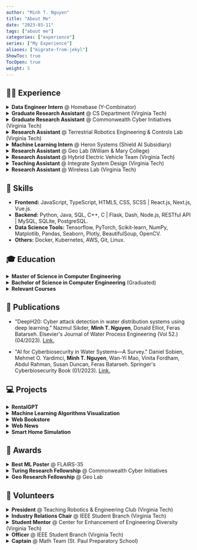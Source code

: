 ```yaml
---
author: "Minh T. Nguyen"
title: "About Me"
date: "2023-03-11"
tags: ["about me"]
categories: ["experience"]
series: ["My Experience"]
aliases: ["migrate-from-jekyl"]
ShowToc: true
TocOpen: true
weight: 5
---
```

## 👨‍💻 Experience

<details><summary><strong>Data Engineer Intern</strong> @ Homebase (Y-Combinator)</summary><blockquote>
    <summary><em><strong>▪ Tech Stack:</strong></em> Python (Scrapy, Selenium, Pandas), PHP, Redis, Airflow, PostgreSQL, AWS.</summary>
    <summary style="display: flex">
        <img src="https://raw.githubusercontent.com/mnguyen0226/mnguyen0226.github.io/main/static/profile_images/homebase/homebase.png" alt="" style="height:150px;">
        &nbsp;
        &nbsp;
    </summary>
    <summary>▪ Date: 06/2023 - 9/2023.</summary>
    <summary>▪ Location: Ho Chi Minh City, Vietnam (Remote).</summary>
    <summary>▪ <a href="https://realdeal.com.vn/">Site</a>.</summary>
    <details><summary><strong>Responsibilities</strong></summary><blockquote>
        <summary>▪ Developed a distributed web‑scraper with Python (Scrapy, Selenium, Pandas), Redis, and Airflow, reducing runtime by 75%.</summary>
        <summary>▪ Automated ETL from WordPress to Strapi CMS with PHP, Pandas, RESTful APIs, PostgreSQL, and AWS S3, reducing operational time by 25%.</summary>
        <summary>▪ Built a WordPress blog website using AWS EC2, boosting traffic organically from search engines.</summary>
    </blockquote></details>
</blockquote></details>

<details><summary><strong>Graduate Research Assistant</strong> @ CS Department (Virginia Tech)</summary><blockquote>
    <summary><em><strong>▪ Tech Stack:</strong></em> Python (Dash, Plotly), Docker, Kubernetes.</summary>
    <summary style="display: flex">
        <img src="https://raw.githubusercontent.com/mnguyen0226/mnguyen0226.github.io/main/static/profile_images/mathbridge/mathbridge2.png" alt="" style="height:150px;">
        &nbsp;
        &nbsp;
    </summary>
    <summary>▪ Date: 04/2023 - Present.</summary>
    <summary>▪ Location: Falls Church, Virginia.</summary>
    <summary>▪ <a href="https://mathbridge.discovery.cs.vt.edu/">Site</a>.</summary>
    <details><summary><strong>Responsibilities</strong></summary><blockquote>
        <summary>▪ Designed and built an interactive website for statistics and ML algorithms visualization with Python (Dash, Plotly) and Docker.</summary>
        <summary>▪ Deployed the website on Kubernetes cluster, ensuring scalability and reliability.</summary>
    </blockquote></details>
</blockquote></details>

<details><summary><strong>Graduate Research Assistant</strong> @ Commonwealth Cyber Initiatives (Virginia Tech) </summary><blockquote>
    <summary><em><strong>▪ Tech Stack:</strong></em> Python, Dash, Tensorflow, Matplotlib, Pandas, Seaborn.</summary>
    <summary style="display: flex">
        <img src="https://raw.githubusercontent.com/mnguyen0226/mnguyen0226.github.io/main/static/profile_images/cci/rads.png" alt="" style="height:150px;">
        &nbsp;
        &nbsp;
        <img src="https://raw.githubusercontent.com/mnguyen0226/mnguyen0226.github.io/main/static/profile_images/cci/scada.jpeg" alt="" style="height:150px;">
        &nbsp;
        &nbsp;
    </summary>
    <summary>▪ Date: 05/2022 - 08/2022.</summary>
    <summary>▪ Location: Arlington, Virginia.</summary>
    <summary>▪ <a href="https://github.com/mnguyen0226/mnguyen0226.github.io/blob/main/static/profile_images/cci/poster.pdf">Poster</a>.</summary>
    <details><summary><strong>Responsibilities</strong></summary><blockquote>
        <summary>▪ Developed and fine‑tuned RNN, LSTM, and Transformer forecasting models with Python and Tensorflow, reducing operational costs by 30%.</summary>
        <summary>▪ Enhanced time‑series data quality via data cleaning, feature engineering, exploratory data analysis (EDA) using Pandas and Plotly.</summary>
        <summary>▪ Designed and implemented the visualization dashboard with Python and Dash for seamless integration of ML into existing SCADA water system.</summary>        <summary>▪ Boosted prediction accuracy by 4% and doubled database records by implementing TimeGAN data synthesis model.</summary>
    </blockquote></details>
</blockquote></details>

<details><summary><strong>Research Assistant</strong> @ Terrestrial Robotics Engineering & Controls Lab (Virginia Tech)</summary><blockquote>
    <summary><em><strong>▪ Tech Stack:</strong></em> C#, C++, Unity.</summary>
    <summary style="display: flex">
        <img src="https://github.com/mnguyen0226/mnguyen0226.github.io/blob/main/static/profile_images/trec/force_bot_rt.gif?raw=true" alt="TREC" style="height:150px;">
        &nbsp;
        &nbsp;
        <img src="https://raw.githubusercontent.com/mnguyen0226/mnguyen0226.github.io/main/static/profile_images/trec/demo_2.jpeg" alt="TREC" style="height:150px;">
        &nbsp;
        &nbsp;
        <img src="https://raw.githubusercontent.com/mnguyen0226/mnguyen0226.github.io/main/static/profile_images/trec/demo_3.jpeg" alt="TREC" style="height:150px;">
    </summary>
    <summary>▪ Date: 09/2021 - 05/2022.</summary>
    <summary>▪ Location: Blacksburg, Virginia.</summary>
    <summary>▪ <a href="https://github.com/mnguyen0226/mnguyen0226.github.io/blob/main/static/profile_images/trec/poster.jpeg">Poster</a>, <a href="https://github.com/mnguyen0226/mnguyen0226.github.io/blob/main/static/profile_images/trec/presentation.pdf">Presentation</a>.</summary>
    <details><summary><strong>Responsibilities</strong></summary><blockquote>
        <summary>▪ Improved transparency by applying ROS-Bridge data transfer pipeline between the low-level robotic controller and Unity.</summary>
        <summary>▪ Created 3D interactive simulation environments in Unity with VR headsets and Haptix Gloves synchronization.</summary>
    </blockquote></details>
</blockquote></details>

<details><summary><strong>Machine Learning Intern</strong> @ Heron Systems (Shield AI Subsidiary) </summary><blockquote>
    <summary><em><strong>▪ Tech Stack:</strong></em> Python, Javascript, PyTorch, Pandas, Plotly, SpaCy, Flask, MySQL.</summary>
    <summary style="display: flex">
        <img src="https://github.com/mnguyen0226/mnguyen0226.github.io/blob/main/static/profile_images/heron_systems/shield_ai_starcraft.gif?raw=true" alt="" style="height:150px;">
    </summary>
    <summary>▪ Date: 05/2021 - 08/2021.</summary>
    <summary>▪ Location: Alexandria, Virginia.</summary>
    <details><summary><strong>Responsibilities</strong></summary><blockquote>
        <summary>▪ Developed Encoder‑Decoder machine translation models (RNN, LSTM, GRU, and Transformer) with PyTorch and SpaCy.</summary>
        <summary>▪ Evaluated different configurations of context vector to find the remedy of information loss problem in the decoding process.</summary>
    </blockquote></details>
</blockquote></details>


<details><summary><strong>Research Assistant</strong> @ Geo Lab (William & Mary College) </summary><blockquote>
    <summary><em><strong>▪ Tech Stack:</strong></em> Python, Tensorflow, Matplotlib.</summary>
    <summary style="display: flex">
        <img src="https://raw.githubusercontent.com/mnguyen0226/mnguyen0226.github.io/main/static/profile_images/geo_lab/shapley_tool.png" alt="Geo-Lab" style="height:150px;">
    </summary>
    <summary>▪ Date: 09/2020 - 05/2021.</summary>
    <summary>▪ Location: Williamsburg, Virginia.</summary>
    <details><summary><strong>Responsibilities</strong></summary><blockquote>
        <summary>▪ Led a team to develop CNN models (ResNet, VGG, Inception‑V3) with Python and Tensorflow for satellite‑image‑based road quality classification.</summary>
        <summary>▪ Enhanced benchmark dataset by 40% through efficient data collection and class balancing using image augmentation techniques.</summary>
        <summary>▪ Mitigated 70% of data‑poisoning attacks on the model by implementing and fine‑tuning an Auto‑Encoder.</summary>
        <summary>▪ Achieved 3rd place among eight competing universities.</summary>
    </blockquote></details>
</blockquote></details>

<details><summary><strong>Research Assistant</strong> @ Hybrid Electric Vehicle Team (Virginia Tech) </summary><blockquote>
    <summary><em><strong>▪ Tech Stack:</strong></em> C++, MATLAB.</summary>
    <summary style="display: flex">
        <img src="https://github.com/mnguyen0226/mnguyen0226.github.io/blob/main/static/profile_images/hevt/hevt_rt.gif?raw=true" alt="hevt" style="height:150px;">
        &nbsp;
        &nbsp;
        <img src="https://raw.githubusercontent.com/mnguyen0226/mnguyen0226.github.io/main/static/profile_images/hevt/chevrolet.jpeg" alt="hevt" style="height:150px;">
        &nbsp;
        &nbsp;
        <img src="https://raw.githubusercontent.com/mnguyen0226/mnguyen0226.github.io/main/static/profile_images/hevt/mrr.jpeg" alt="hevt" style="height:150px;">
        &nbsp;
        &nbsp;
        <img src="https://raw.githubusercontent.com/mnguyen0226/mnguyen0226.github.io/main/static/profile_images/hevt/mobileye.jpeg" alt="hevt" style="height:150px;">
    </summary>
    <summary>▪ Date: 09/2020 - 05/2021.</summary>
    <summary>▪ Location: Blacksburg, Virginia.</summary>
    <details><summary><strong>Responsibilities</strong></summary><blockquote>
        <summary>▪ Applied Sensor Fusion algorithm to Chevrolet Blazer 2019 by integrating/testing Borsh radar and Mobileye6 camera sensors.</summary>
        <summary>▪ Implemented and tested the algorithm's performance in simulation; earned full points in the EcoCar Competition's road driving tests.</summary>
    </blockquote></details>
</blockquote></details>

<details><summary><strong>Teaching Assistant</strong> @ Integrate System Design (Virginia Tech) </summary><blockquote>
    <summary><em><strong>▪ Tech Stack:</strong></em> C++, Circuit Design, Arduino, MIT Mobile App Inventor.</summary>
    <summary>▪ Date: 05/2020 - 05/2021.</summary>
    <summary>▪ Location: Blacksburg, Virginia.</summary>
    <summary style="display: flex">
        <img src="https://raw.githubusercontent.com/mnguyen0226/mnguyen0226.github.io/main/static/profile_images/smart_home/advanced_smart_home_structure.png" alt="Smart Home Image" style="height:150px;">
        &nbsp;
        &nbsp;
        <img src="https://raw.githubusercontent.com/mnguyen0226/mnguyen0226.github.io/main/static/profile_images/smart_home/arduino_circuit_advanced_sm.png" alt="Smart Home Image" style="height:150px;">
        &nbsp;
        &nbsp;
        <img src="https://raw.githubusercontent.com/mnguyen0226/mnguyen0226.github.io/main/static/profile_images/smart_home/mit_app_user_interface.png" alt="Smart Home Image" style="height:150px;">
    </summary>
    <details><summary><strong>Responsibilities</strong></summary><blockquote>
        <summary>▪ Conducted 3 two‑hour office sessions and graded labs for 50+ students 2 times per week.</summary>
        <summary>▪ Proactively addressed student inquiries on micro‑controller applications and software development in C.</summary>
    </blockquote></details>
</blockquote></details>

<details><summary><strong>Research Assistant</strong> @ Wireless Lab (Virginia Tech) </summary><blockquote>
    <summary><em><strong>▪ Tech Stack:</strong></em> C++, Python.</summary>
    <summary style="display: flex">
        <img src="https://raw.githubusercontent.com/mnguyen0226/mnguyen0226.github.io/main/static/profile_images/wireless/prototype.jpeg" alt="wireless" style="height:150px;">
    </summary>
    <summary>▪ Date: 05/2020 - 08/2020.</summary>
    <summary>▪ Location: Blacksburg, Virginia.</summary>
    <details><summary><strong>Responsibilities</strong></summary><blockquote>
        <summary>▪ Designed a controller with two stepper motors using Python, Arduino, and GRBL library for long-range signal receiving or signal sweeping tasks. The user can control the Antenna's movements through their preferred angles by entering the angles in the Python scripted interface.</summary>
    </blockquote></details>
</blockquote></details>

## 🔧 Skills 

- **Frontend:** JavaScript, TypeScript, HTML5, CSS, SCSS | React.js, Next.js, Vue.js.
- **Backend:** Python, Java, SQL, C++, C | Flask, Dash, Node.js, RESTful API | MySQL, SQLite, PostgreSQL.
- **Data Science Tools:** Tensorflow, PyTorch, Scikit-learn, NumPy, Matplotlib, Pandas, Seaborn, Plotly, BeautifulSoup, OpenCV.
- **Others:** Docker, Kubernetes, AWS, Git, Linux.

## 🎓 Education

<details><summary><strong>Master of Science in Computer Engineering</strong></summary><blockquote>
    <summary>▪ Concentration: Software & Machine Intelligence.</summary>
    <summary>▪ GPA: 3.75.</summary>
    <summary>▪ Date: 08/2022 - Present.</summary>
    <summary>▪ Location: Falls Church, Virginia.</summary>
</blockquote></details>

<details><summary><strong>Bachelor of Science in Computer Engineering</strong> (Graduated)</summary><blockquote>
    <summary>▪ Concentration: Machine Learning, Computer Science Minor.</summary>
    <summary>▪ GPA: 3.60.</summary>
    <summary>▪ Date: 08/2018 - 05/2022.</summary>
    <summary>▪ Location: Blacksburg, Virginia.</summary>
</blockquote></details>

<details><summary><strong>Relevant Courses</strong></summary><blockquote>
    <summary>▪ Deep Learning</summary>
    <summary>▪ Web Application Development</summary>
    <summary>▪ Software Engineering</summary>
    <summary>▪ Data Visualization</summary>
    <summary>▪ Advanced Machine Learning</summary>
    <summary>▪ Trustworthy Machine Learning</summary>
    <summary>▪ Data Analytics</summary>
    <summary>▪ Computer Vision</summary>
    <summary>▪ Digital Image Processing</summary>
    <summary>▪ AI & Engineering Applications</summary>
    <summary>▪ Real-time Systems</summary>
    <summary>▪ Data Structure & Algorithms</summary>
    <summary>▪ Principles Of Computer Architecture</summary>

</blockquote></details>

## 📜 Publications
- <p>"DeepH20: Cyber attack detection in water distribution systems using deep learning." Nazmul Sikder, <strong>Minh T. Nguyen</strong>, Donald Elliot, Feras Batarseh. Elsevier's Journal of Water Process Engineering (Vol 52.) (04/2023). <a href="https://www.sciencedirect.com/science/article/abs/pii/S2214714423000855?dgcid=coauthor">Link.</a></p>
- <p>"AI for Cyberbiosecurity in Water Systems—A Survey." Daniel Sobien, Mehmet O. Yardimci, <strong>Minh T. Nguyen</strong>, Wan-Yi Mao, Vinita Fordham, Abdul Rahman, Susan Duncan, Feras Batarseh. Springer's Cyberbiosecurity Book (01/2023). <a href="https://link.springer.com/chapter/10.1007/978-3-031-26034-6_13">Link.</a></p>

## 💻 Projects
<details><summary><strong>RentalGPT</strong></summary><blockquote>
    <summary><em><strong>▪ Tech Stack:</strong></em> Python, Dash, Bootstrap, Docker, Kubernetes, HTML, CSS.</summary>
    <summary style="display: flex">
        <img src="https://raw.githubusercontent.com/mnguyen0226/rental_gpt_dash/main/dash/assets/photos/apartments_listing_page.png" alt="" style="height:150px;">
        &nbsp;
        &nbsp;
        <img src="https://raw.githubusercontent.com/mnguyen0226/rental_gpt_dash/main/dash/assets/photos/rental_gpt_dash_architecture.png" alt="" style="height:150px;">
    </summary>
    <summary>▪ Developed a user‑friendly real‑estate web app serving diverse stakeholder needs, using Python (Dash, Plotly), SQLite, Docker, and GCP.</summary>
    <summary>▪ Conducted data processing and EDA using pre‑trained NLP (HuggingFace’s BERT) and CV (PyTorch’s YOLOv5) for insightful market analytics.</summary>
    <summary>▪ Implemented predictive models for interest level and rental price, alongside LLaMA chatbot, enhancing user engagement and decision support.</summary>
    <summary>▪ <a href="https://rentalgpt.discovery.cs.vt.edu/">Link</a>.</summary>
</blockquote></details>

<details><summary><strong>Machine Learning Algorithms Visualization</strong></summary><blockquote>
    <summary><em><strong>▪ Tech Stack:</strong></em> Python, Dash, Bootstrap, Docker, Kubernetes, HTML, CSS.</summary>
    <summary style="display: flex">
        <img src="https://raw.githubusercontent.com/mnguyen0226/mnguyen0226.github.io/main/static/profile_images/mathbridge/mathbridge2.png" alt="" style="height:150px;">
        &nbsp;
        &nbsp;
    </summary>
    <summary>▪ Designed and built the user‑friendly website to aid CS students in effectively comprehending complex ML and statistics concepts.</summary>
    <summary>▪ Dockerized and deployed the website on Virginia Tech’s Rancher (Kubernetes) cluster to improve scalability and reliability.</summary>
    <summary>▪ <a href="https://mathbridge.discovery.cs.vt.edu/">Link</a>.</summary>
</blockquote></details>

<details><summary><strong>Web Bookstore</strong></summary><blockquote>
    <summary><em><strong>▪ Tech Stack:</strong></em> Java, Vue.js, MySQL, Figma, HTML, CSS.</summary>
    <summary style="display: flex">
        <img src="https://raw.githubusercontent.com/mnguyen0226/mnguyen0226.github.io/main/static/profile_images/book_jbp/official_home_page.png" alt="" style="height:150px;">
        &nbsp;
        &nbsp;
        <img src="https://raw.githubusercontent.com/mnguyen0226/mnguyen0226.github.io/main/static/profile_images/book_jbp/offcial_category_page.png" alt="" style="height:150px;">
    </summary>
    <summary>▪ Developed the single‑page website with client/server‑side transaction validation, session handling, and user history tracking.</summary>
    <summary>▪ Implemented the middleware and RESTful APIs with Java Servlet, Apache Tomcat and MySQL database.</summary>
    <summary>▪ Employed the Data Access Object (DAO) design pattern and adhered to SOLID principles, ensuring the modular and maintainable system.</summary>
    <summary>▪ <a href="https://github.com/mnguyen0226/bookstore_js">Github</a>.</summary>
</blockquote></details>

<details><summary><strong>Web News</strong></summary><blockquote>
    <summary><em><strong>▪ Tech Stack:</strong></em> Python, Javascript, MySQL, Flask API, Werkzeug API, CKEditor API, Bootstrap, HTML, CSS.</summary>
    <summary style="display: flex">
        <img src="https://raw.githubusercontent.com/mnguyen0226/mnguyen0226.github.io/main/static/profile_images/flask_y/MVC_model.png" alt="Flask-Y Image" style="height:150px;">
        &nbsp;
        &nbsp;
        <img src="https://raw.githubusercontent.com/mnguyen0226/mnguyen0226.github.io/main/static/profile_images/flask_y/hacker_new_redesign.png" alt="Flask-Y Image" style="height:150px;">
    </summary>
    <summary>▪ Transformed Y Combinator’s Hacker News into a user‑centric web app, leveraging RESTful APIs for efficient data interchange.</summary>
    <summary>▪ Developed a multi‑page functionality including user registration, login, post management, commenting system, and voting mechanism.</summary>
    <summary>▪ <a href="https://github.com/mnguyen0226/flask_y">Github</a>.</summary>
</blockquote></details>

<details><summary><strong>Smart Home Simulation</strong></summary><blockquote>
    <summary><em><strong>▪ Tech Stack:</strong></em> C++, Circuit Design, Arduino, MIT Mobile App Inventor.</summary>
    <summary style="display: flex">
        <img src="https://raw.githubusercontent.com/mnguyen0226/mnguyen0226.github.io/main/static/profile_images/smart_home/advanced_smart_home_structure.png" alt="Smart Home Image" style="height:150px;">
        &nbsp;
        &nbsp;
        <img src="https://raw.githubusercontent.com/mnguyen0226/mnguyen0226.github.io/main/static/profile_images/smart_home/arduino_circuit_advanced_sm.png" alt="Smart Home Image" style="height:150px;">
        &nbsp;
        &nbsp;
        <img src="https://raw.githubusercontent.com/mnguyen0226/mnguyen0226.github.io/main/static/profile_images/smart_home/mit_app_user_interface.png" alt="Smart Home Image" style="height:150px;">
    </summary>
    <summary>▪ Designed, built, and tested hardware simulation with 8 automated sensors, controlled wirelessly via an Android mobile app.</summary>
    <summary>▪ Appointed to class's teaching assistant by professor due to project's design, presentation, report, and assistance to classmates.</summary>
    <summary>▪ <a href="https://github.com/mnguyen0226/smart-home-simulation">Github</a>.</summary>
</blockquote></details>

## 🏅 Awards
<details><summary><strong>Best ML Poster</strong> @ FLAIRS-35</summary><blockquote>
    <summary>▪ Best journal poster for ML applications in cyberbiosecurity, awarded by juries amongst 40+ submissions.</summary>
    <summary>▪ <a href="https://journals.flvc.org/FLAIRS/article/view/130664">Link</a>.</summary>
</blockquote></details>

<details><summary><strong>Turing Research Fellowship</strong> @ Commonwealth Cyber Initiatives</summary><blockquote>
    <summary>▪ Awarded AI Fellowship out of 21 universities in the Commonwealth of Virginia state.</summary>
    <summary>▪ <a href="https://cyberinitiative.org/cci-news/2020/cci-and-virginia-techs-research-institute-undergrad-research-positions.html">Link</a>.</summary>
</blockquote></details>

<details><summary><strong>Geo Research Fellowship</strong> @ Geo Lab</summary><blockquote>
    <summary>▪ One of 30 fellows (out of 150 applicants) for the US's largest geospatial data security lab.</summary>
    <summary>▪ <a href="https://www.wm.edu/as/_redirects/data-science/researchlabs/geolab/cci/?q=as+data-science+researchlabs+geolab+cci">Link</a>.</summary>
</blockquote></details>

## 🙌 Volunteers
<details><summary><strong>President</strong> @ Teaching Robotics & Engineering Club (Virginia Tech)</summary><blockquote>
    <summary>▪ Taught C/C++, Arduino, and electric foundations and robotics projects for 15-25 club members.</summary>
    <summary>▪ Supervised club Officers in making teaching materials and mentoring club members.</summary>
</blockquote></details>

<details><summary><strong>Industry Relations Chair</strong> @ IEEE Student Branch (Virginia Tech)</summary><blockquote>
    <summary>▪ Tripled the number of participants by hosting peer networking events and info sessions to connect students to faculty-sponsored and company-sponsored opportunities in the ECE department.</summary>
    <summary>▪ Collaborated with company representatives in IEEE@VT Summit, resume review sessions, and tech talks.</summary>
    <summary>▪ Raised a $6,000 annual sponsorship from Collins Aerospace, Lockheed Martin, Boeing, and Texas Instruments.</summary>
</blockquote></details>

<details><summary><strong>Student Mentor</strong> @ Center for Enhancement of Engineering Diversity (Virginia Tech)</summary><blockquote>
    <summary>▪ Served as a sounding board for various issues that confront first-year students during the first 10 weeks.
</summary>
    <summary>▪ Held weekly meetings to provide 10 mentees about how to smoothly transition into Virginia Tech culture.</summary>
</blockquote></details>

<details><summary><strong>Officer</strong> @ IEEE Student Branch (Virginia Tech)</summary><blockquote>
    <summary>▪ Organized “Fun Friday’s” peer networking events and the IEEE Summit industry/leadership conference.</summary>
</blockquote></details>

<details><summary><strong>Captain</strong> @ Math Team (St. Paul Preparatory School)</summary><blockquote>
    <summary>▪ Won Team Second Place in the 2017 Minnesota High School Mathematics League Tournament.</summary>
    <summary>▪ Assisted the teacher with explaining difficult problems to members.</summary>
    <summary>▪ Assigned math areas to different teammates based on skill sets to boost the team's total score.</summary>
</blockquote></details>
